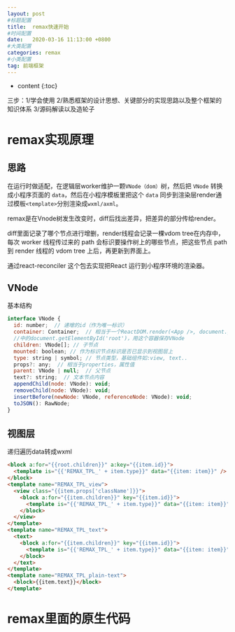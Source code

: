 ```yaml
---
layout: post
#标题配置
title:  remax快速开始
#时间配置
date:   2020-03-16 11:13:00 +0800
#大类配置
categories: remax
#小类配置
tag: 前端框架
---
```


* content
{:toc}

三步：1/学会使用 2/熟悉框架的设计思想、关键部分的实现思路以及整个框架的知识体系 3/源码解读以及造轮子

remax实现原理
========

思路
----
在运行时做适配，在逻辑层worker维护一颗`VNode（dom）`树，然后把 `VNode` 转换成小程序页面的 `data`，然后在小程序模板里把这个 `data` 同步到渲染层render通过模板`<template>`分别渲染成`wxml/axml`。

remax是在Vnode树发生改变时，diff后找出差异，把差异的部分传给render。

diff里面记录了哪个节点进行增删，render线程会记录一棵vdom tree在内存中，每次 worker 线程传过来的 path 会标识要操作树上的哪些节点，把这些节点 path 到 render 线程的 vdom tree 上后，再更新到界面上。

通过react-reconciler 这个包去实现把React 运行到小程序环境的渲染器。

VNode
------
基本结构
```js
interface VNode {
  id: number;  // 递增的id（作为唯一标识）
  container: Container;  // 相当于一个ReactDOM.render(<App />, document.getElementById('root')
  //中的document.getElementById('root')，用这个容器保存VNode
  children: VNode[]; // 子节点
  mounted: boolean; // 作为标识节点标识是否已显示到视图层上
  type: string | symbol; // 节点类型，基础组件如:view, text..
  props?: any;  // 相当于properties，属性值
  parent: VNode | null;  // 父节点
  text?: string;  // 文本节点内容
  appendChild(node: VNode): void;
  removeChild(node: VNode): void;
  insertBefore(newNode: VNode, referenceNode: VNode): void;
  toJSON(): RawNode;
}
```

视图层
-----
递归遍历data转成wxml
```html
<block a:for="{{root.children}}" a:key="{{item.id}}">
  <template is="{{'REMAX_TPL_' + item.type}}" data="{{item: item}}" />
</block>
<template name="REMAX_TPL_view">
  <view class="{{item.props['className']}}">
    <block a:for="{{item.children}}" key="{{item.id}}">
      <template is="{{'REMAX_TPL_' + item.type}}" data="{{item: item}}" />
    </block>
  </view>
</template>
<template name="REMAX_TPL_text">
  <text>
    <block a:for="{{item.children}}" key="{{item.id}}">
      <template is="{{'REMAX_TPL_' + item.type}}" data="{{item: item}}" />
    </block>
  </text>
</template>
<template name="REMAX_TPL_plain-text">
  <block>{{item.text}}</block>
</template>
```


remax里面的原生代码
=======

